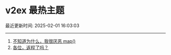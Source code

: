# v2ex 最热主题

最近更新时间: 2025-02-01 16:03:03

--- 
1. [不知道为什么，我很厌恶 map()](https://www.v2ex.com/t/1108464) 
2. [各位，返程了吗？](https://www.v2ex.com/t/1108470) 
